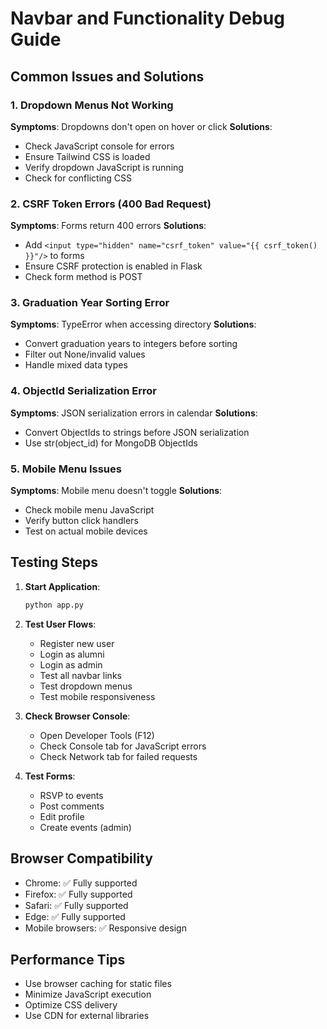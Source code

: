 # Navbar and Functionality Debug Guide

## Common Issues and Solutions

### 1. Dropdown Menus Not Working
**Symptoms**: Dropdowns don't open on hover or click
**Solutions**:
- Check JavaScript console for errors
- Ensure Tailwind CSS is loaded
- Verify dropdown JavaScript is running
- Check for conflicting CSS

### 2. CSRF Token Errors (400 Bad Request)
**Symptoms**: Forms return 400 errors
**Solutions**:
- Add `<input type="hidden" name="csrf_token" value="{{ csrf_token() }}"/>` to forms
- Ensure CSRF protection is enabled in Flask
- Check form method is POST

### 3. Graduation Year Sorting Error
**Symptoms**: TypeError when accessing directory
**Solutions**:
- Convert graduation years to integers before sorting
- Filter out None/invalid values
- Handle mixed data types

### 4. ObjectId Serialization Error
**Symptoms**: JSON serialization errors in calendar
**Solutions**:
- Convert ObjectIds to strings before JSON serialization
- Use str(object_id) for MongoDB ObjectIds

### 5. Mobile Menu Issues
**Symptoms**: Mobile menu doesn't toggle
**Solutions**:
- Check mobile menu JavaScript
- Verify button click handlers
- Test on actual mobile devices

## Testing Steps

1. **Start Application**:
   ```bash
   python app.py
   ```

2. **Test User Flows**:
   - Register new user
   - Login as alumni
   - Login as admin
   - Test all navbar links
   - Test dropdown menus
   - Test mobile responsiveness

3. **Check Browser Console**:
   - Open Developer Tools (F12)
   - Check Console tab for JavaScript errors
   - Check Network tab for failed requests

4. **Test Forms**:
   - RSVP to events
   - Post comments
   - Edit profile
   - Create events (admin)

## Browser Compatibility

- Chrome: ✅ Fully supported
- Firefox: ✅ Fully supported  
- Safari: ✅ Fully supported
- Edge: ✅ Fully supported
- Mobile browsers: ✅ Responsive design

## Performance Tips

- Use browser caching for static files
- Minimize JavaScript execution
- Optimize CSS delivery
- Use CDN for external libraries
